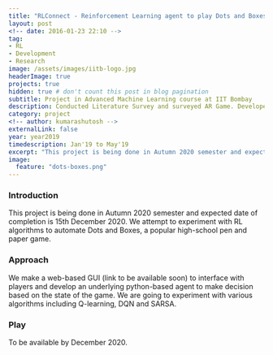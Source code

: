 ```yaml
---
title: "RLConnect - Reinforcement Learning agent to play Dots and Boxes"
layout: post
<!-- date: 2016-01-23 22:10 -->
tag:
- RL
- Development
- Research
image: /assets/images/iitb-logo.jpg
headerImage: true
projects: true
hidden: true # don't count this post in blog pagination
subtitle: Project in Advanced Machine Learning course at IIT Bombay
description: Conducted Literature Survey and surveyed AR Game. Developed a Table Top AR Game which fits into the terrian of the scene and adjusts the game object based on the markers. The characters can move in 3D world with correct spatial understanding.
category: project
<!-- author: kumarashutosh -->
externalLink: false
year: year2019
timedescription: Jan'19 to May'19
excerpt: "This project is being done in Autumn 2020 semester and expected date of completion is December 2020. We attempt to experiment with RL algorithms to automate Dots and Boxes, a popular high-school pen and paper game."
image:
  feature: "dots-boxes.png"
---
```


### Introduction

This project is being done in Autumn 2020 semester and expected date of completion is 15th December 2020. We attempt to experiment with RL algorithms to automate Dots and Boxes, a popular high-school pen and paper game.

### Approach

We make a web-based GUI (link to be available soon) to interface with players and develop an underlying python-based agent to make decision based on the state of the game. We are going to experiment with various algorithms including Q-learning, DQN and SARSA.

### Play

To be available by December 2020.



